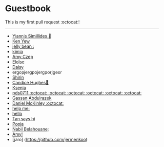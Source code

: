 # Guestbook

This is my first pull request :octocat:!

---

* [Yiannis Simillides :panda_face:](https://twitter.com/YSimillides)
* [Ken Yew](https://www.metacritic.com)
* [jelly bean :](https://www.jellybelly.co.uk)
* [kimia](https://github.com/kimia84)
* [Amy Czep](http://twitter.com/PotatoKingYoko)
* [Eloïse](https://github.com/eloisejohnston)
* [Daisy](a_link_where_you_can_find_me)
* ergopjergpojergporjgeor
* [Shirin](https://github.com/shirinhar)
* [Candice Hughes🎃](http://youtube.com)
* [Ksenia](https://github.com/kseniapavlina)
* [pds0711 :octocat: :octocat: :octocat: :octocat: :octocat: :octocat:](https://twitter.com/PhilippSiedler)
* [Gassan Abdulrazek](https://www.facebook.com/ghassan1998)
* [Daniel McKinley :octocat:](http://twitter.com/DanielMcKinley8)
* [help me:](https://github.com/) 
* [hello](http://twitter.com/tzengbless)
* [Tan says hi](http://twitter.com/tzengbless)
* [Pooja](http://twitter.com/whoamitbh)
* [Nabil Belahouane;](http://twitter.com/FakeDealNabil)
* [Amy!](https://i.ytimg.com/vi/JalVHgKqBXs/maxresdefault.jpg)
* [jaro] (https://github.com/jermenkoo)
